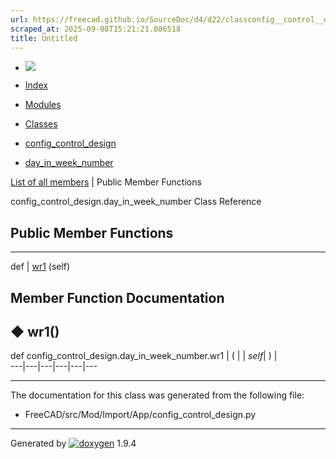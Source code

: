 ```yaml
---
url: https://freecad.github.io/SourceDoc/d4/d22/classconfig__control__design_1_1day__in__week__number.html
scraped_at: 2025-09-08T15:21:21.086518
title: Untitled
---
```


  * [ ![](https://www.freecad.org/svg/logo-freecad.svg) ](https://freecadweb.org "FreeCAD")
  * [Index](../../index.html "Index")
  * [Modules](../../modules.html "Modules list")
  * [Classes](../../annotated.html "Annotated list")

  * [config_control_design](../../d4/d07/namespaceconfig__control__design.html)
  * [day_in_week_number](../../d4/d22/classconfig__control__design_1_1day__in__week__number.html)

[List of all members](../../d7/df2/classconfig__control__design_1_1day__in__week__number-members.html) | Public Member Functions

config_control_design.day_in_week_number Class Reference

##  Public Member Functions  
  
---  
def | [wr1](../../d4/d22/classconfig__control__design_1_1day__in__week__number.html#a3cc7d124944853ee9b3806a6409208c9) (self)  
  
## Member Function Documentation

## ◆ wr1()

def config_control_design.day_in_week_number.wr1  | ( |  | _self_| ) |   
---|---|---|---|---|---  
  
* * *

The documentation for this class was generated from the following file:

  * FreeCAD/src/Mod/Import/App/config_control_design.py

* * *

Generated by
[![doxygen](../../doxygen.svg)](https://www.doxygen.org/index.html) 1.9.4

